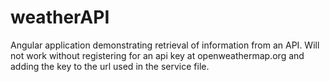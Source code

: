 # weatherAPI

Angular application demonstrating retrieval of information from an API. 
Will not work without registering for an api key at openweathermap.org and adding the key to the url used in the service file.
